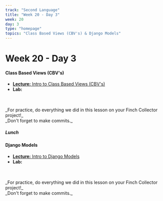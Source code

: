```yaml
---
track: "Second Language"
title: "Week 20 - Day 3"
week: 20
day: 3
type: "homepage"
topics: "Class Based Views (CBV's) & Django Models"
---
```


# Week 20 - Day 3


#### Class Based Views (CBV's)
- [**Lecture:** Intro to Class Based Views (CBV's)](/second-language/week-21/day-1/lecture-materials/intro-to-class-based-views/)
- **Lab:**
<br>
<br>
_For practice, do everything we did in this lesson on your Finch Collector project!_
<br>
_Don't forget to make commits._

##### Lunch

#### Django Models
- [**Lecture:** Intro to Django Models](/second-language/week-20/day-2/lecture-materials/intro-to-django-models/)
- **Lab:**
<br>
<br>
_For practice, do everything we did in this lesson on your Finch Collector project!_
<br>
_Don't forget to make commits._
